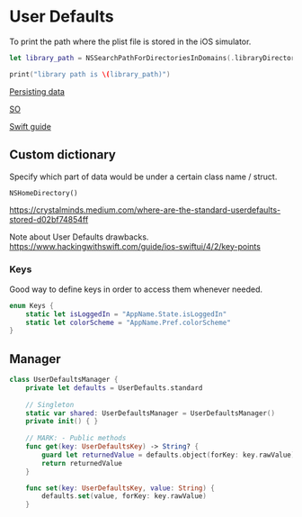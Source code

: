 # User Defaults


To print the path where the plist file is stored in the iOS simulator.

```swift
let library_path = NSSearchPathForDirectoriesInDomains(.libraryDirectory, .userDomainMask, true)[0]

print("library path is \(library_path)")

```

[Persisting data](https://fluffy.es/persist-data/)

[SO](https://stackoverflow.com/questions/12525474/nsuserdefaults-or-keychain-is-better-to-save-username-and-password-in-iphone-app#12525551)

[Swift guide](https://www.simpleswiftguide.com/how-to-use-userdefaults-in-swift/)

## Custom dictionary

Specify which part of data would be under a certain class name / struct. 


`NSHomeDirectory()`

https://crystalminds.medium.com/where-are-the-standard-userdefaults-stored-d02bf74854ff

Note about User Defaults drawbacks.
https://www.hackingwithswift.com/guide/ios-swiftui/4/2/key-points


### Keys

Good way to define keys in order to access them whenever needed.

```swift
enum Keys {
	static let isLoggedIn = "AppName.State.isLoggedIn"
	static let colorScheme = "AppName.Pref.colorScheme"
}
```


## Manager


```swift
class UserDefaultsManager {
	private let defaults = UserDefaults.standard
    
    // Singleton
    static var shared: UserDefaultsManager = UserDefaultsManager()
    private init() { }
    
    // MARK: - Public methods
    func get(key: UserDefaultsKey) -> String? {
        guard let returnedValue = defaults.object(forKey: key.rawValue) as? String else { return nil }
        return returnedValue
    }

    func set(key: UserDefaultsKey, value: String) {
        defaults.set(value, forKey: key.rawValue)
    }
```